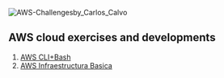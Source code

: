 ![AWS-Challengesby_Carlos_Calvo](https://user-images.githubusercontent.com/126183973/223799982-27810622-2dbc-4b6e-adee-425ba423dd10.png)

## **AWS cloud exercises and developments**

1. [AWS CLI+Bash](https://github.com/ccalvop/AWS-Challenges/blob/main/AWS_CLI%2BBash.md)
2. [AWS Infraestructura Basica](https://github.com/ccalvop/AWS-Challenges/blob/main/AWS_InfraestructuraBasica.md)
